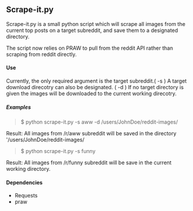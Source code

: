 Scrape-it.py
-----------

Scrape-it.py is a small python script which will scrape all images from the current top posts on a target subreddit, and save them to a designated directory.

The script now relies on PRAW to pull from the reddit API rather than scraping from reddit directly.

#### Use


Currently, the only required argument is the target subreddit.( -s )   A target download direcotry can also be designated. ( -d ) If no target directory is given the images will be downloaded to the current working direcotry.  

##### Examples

>$ python scrape-it.py -s aww -d /users/JohnDoe/reddit-images/

Result: All images from /r/aww subreddit will be saved in the directory '/users/JohnDoe/reddit-images/

>$ python scrape-it.py -s funny

Result:  All images from /r/funny subreddit will be save in the current working directory.


#### Dependencies

* Requests
* praw

